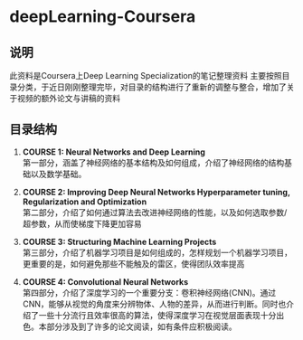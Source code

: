 # deepLearning-Coursera
## 说明
此资料是Coursera上Deep Learning Specialization的笔记整理资料
主要按照目录分类，于近日刚刚整理完毕，对目录的结构进行了重新的调整与整合，增加了关于视频的额外论文与讲稿的资料

## 目录结构
1. **COURSE 1: Neural Networks and Deep Learning**<br>
第一部分，涵盖了神经网络的基本结构及如何组成，介绍了神经网络的结构基础以及数学基础。

2. **COURSE 2: Improving Deep Neural Networks Hyperparameter tuning, Regularization and Optimization**<br>
第二部分，介绍了如何通过算法去改进神经网络的性能，以及如何选取参数/超参数，从而使梯度下降更加容易

3. **COURSE 3: Structuring Machine Learning Projects**<br>
第三部分，介绍了机器学习项目是如何组成的，怎样规划一个机器学习项目，更重要的是，如何避免那些不能触及的雷区，使得团队效率提高

4. **COURSE 4: Convolutional Neural Networks**<br>
第四部分，介绍了深度学习的一个重要分支：卷积神经网络(CNN)。通过CNN，能够从视觉的角度来分辨物体、人物的差异，从而进行判断。同时也介绍了一些十分流行且效率很高的算法，使得深度学习在视觉层面表现十分出色。本部分涉及到了许多的论文阅读，如有条件应积极阅读。



